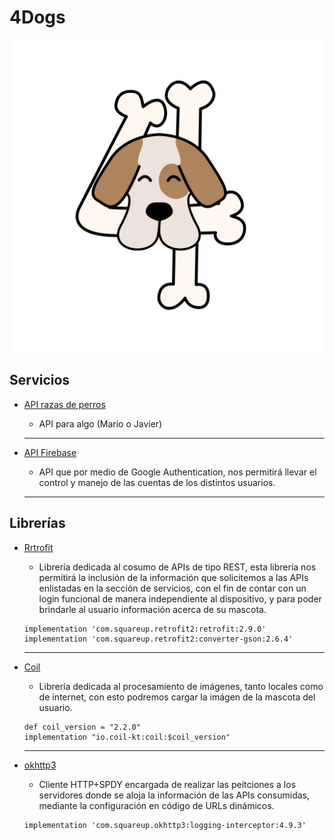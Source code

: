 # 4Dogs

<p align="center"> <img src="https://github.com/angelcast2002/APP-Proyecto1-PlataformasMoviles/blob/main/APPLogo.png" width = "500"> </p>

## Servicios
- [API razas de perros](https://api-ninjas.com/api/dogs)

    - API para algo (Mario o Javier)
  
  ***
- [API Firebase](https://firebase.google.com/docs/auth/android/google-signin?hl=es-419#kotlin+ktx)
  
    - API que por medio de Google Authentication, nos permitirá llevar el control y manejo de las cuentas de los distintos usuarios.
  
  ***
## Librerías

- [Rrtrofit](https://square.github.io/retrofit/)
  
    - Librería dedicada al cosumo de APIs de tipo REST, esta librería nos permitirá la inclusión de la información que solicitemos a las APIs enlistadas en la sección de servicios, con el fin de contar con un login funcional de manera independiente al dispositivo, y para poder brindarle al usuario información acerca de su mascota.

    ~~~
    implementation 'com.squareup.retrofit2:retrofit:2.9.0'
    implementation 'com.squareup.retrofit2:converter-gson:2.6.4'  
    ~~~
  
  ***
  
- [Coil](https://coil-kt.github.io/coil/)
  
    - Librería dedicada al procesamiento de imágenes, tanto locales como de internet, con esto podremos cargar la imágen de la mascota del usuario.


    ~~~
    def coil_version = "2.2.0"
    implementation "io.coil-kt:coil:$coil_version"  
    ~~~
  
  ***
  
- [okhttp3](https://square.github.io/okhttp/)
  
    - Cliente HTTP+SPDY encargada de realizar las peitciones a los servidores donde se aloja la información de las APIs consumidas, mediante la configuración en código de URLs dinámicos.

    ~~~
    implementation 'com.squareup.okhttp3:logging-interceptor:4.9.3' 
    ~~~
